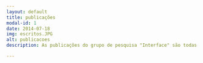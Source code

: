 ```yaml
---
layout: default
title: publicações
modal-id: 1
date: 2014-07-18
img: escritos.JPG
alt: publicacoes
description: As publicações do grupo de pesquisa "Interface" são todas divulgadas no blog do grupo que podem ser acessadas neste endereço.

---
```

